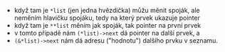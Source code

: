 - když tam je ```*list``` (jen jedna hvězdička) můžu měnit spoják, ale neměním hlavičku spojáku, tedy na který prvek ukazuje pointer 
- když tam je ```**list``` měním jak spoják, tak pointer na první prvek
- v tomto případě nám ```(*list)->next``` dá pointer na další prvek, a
-  ```(&*list)->next``` nám dá adresu ("hodnotu") dalšího prvku v seznamu.